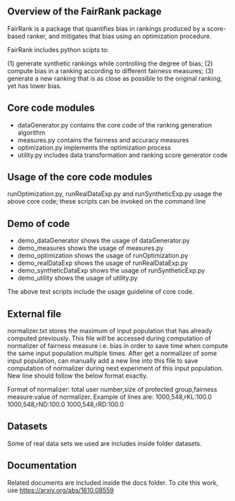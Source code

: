 Overview of the FairRank package
--------------------------------

FairRank is a package that quantifies bias in rankings produced by a
score-based ranker, and mitigates that bias using an optimization
procedure.

FairRank includes python scipts to:

(1) generate synthetic rankings while controlling the degree of bias;
(2) compute bias in a ranking according to different fairness
measures;
(3) generate a new ranking that is as close as possible to the
original ranking, yet has lower bias.

Core code modules
-----------------
- dataGenerator.py contains the core code of the ranking generation
algorithm
- measures.py contains the fairness and accuracy measures
- optimization.py implements the optimization process
- utility.py includes data transformation and ranking score generator
code

Usage of the core code modules
------------------------------
runOptimization.py, runRealDataExp.py and runSyntheticExp.py usage the
above core code; these scripts can be invoked on the command line

Demo of code 
----------
- demo_dataGenerator shows the usage of dataGenerator.py
- demo_measures shows the usage of measures.py
- demo_optimization shows the usage of runOptimization.py
- demo_realDataExp shows the usage of runRealDataExp.py
- demo_syntheticDataExp shows the usage of runSyntheticExp.py
- demo_utility shows the usage of utility.py

The above test scripts include the usage guideline of core code.

External file
-------------
normalizer.txt stores the maximum of input population that has already computed previously. This file will be accessed 
during computation of normalizer of fairness measure i.e. bias in order to save time when compute the same
input population multiple times. After get a normalizer of some input population, can manually add a new line into this file to save computation of normalizer during next experiment of this input population. New line should follow the below format exactly.

Format of normalizer: total user number,size of protected group,fairness measure:value of normalizer. Example of lines are:
1000,548,rKL:100.0
1000,548,rND:100.0
1000,548,rRD:100.0


Datasets
--------
Some of real data sets we used are includes inside folder datasets.

Documentation
-------------
Related documents are included inside the docs folder.
To cite this work, use https://arxiv.org/abs/1610.08559

